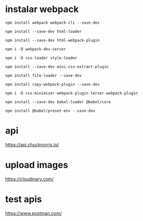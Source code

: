 # instalar webpack
`npm install webpack webpack-cli --save-dev`

`npm install --save-dev html-loader`

`npm install --save-dev html-webpack-plugin`

`npm i -D webpack-dev-server`

`npm i -D css-loader style-loader`

`npm install --save-dev mini-css-extract-plugin`

`npm install file-loader --save-dev`

`npm install copy-webpack-plugin --save-dev`

`npm i -D css-minimizer-webpack-plugin terser-webpack-plugin`

`npm install --save-dev babel-loader @babel/core`

`npm install @babel/preset-env --save-dev`

# api
https://api.chucknorris.io/

# upload images
https://cloudinary.com/

# test apis
https://www.postman.com/